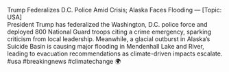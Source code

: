 Trump Federalizes D.C. Police Amid Crisis; Alaska Faces Flooding — [Topic: USA]  
President Trump has federalized the Washington, D.C. police force and deployed 800 National Guard troops citing a crime emergency, sparking criticism from local leadership. Meanwhile, a glacial outburst in Alaska’s Suicide Basin is causing major flooding in Mendenhall Lake and River, leading to evacuation recommendations as climate-driven impacts escalate. #usa #breakingnews #climatechange 🌍